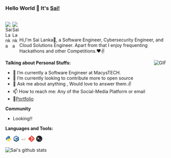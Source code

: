 ### Hello World 👋 It's [Sai!](https://www.saiprashanthlanka.com)

<br/>


<a href="https://www.linkedin.com/in/sailanka">
<img align="left" alt="Sai Lanka" width="22px" src="https://cdn.jsdelivr.net/npm/simple-icons@v3/icons/linkedin.svg" />
</a>
<a href="https://www.instagram.com/sailanka02">
<img align="left" alt="Sai Lanka" width="22px" src="https://cdn.jsdelivr.net/npm/simple-icons@v3/icons/instagram.svg" />
</a>
<br />

<br />

Hi,I'm Sai Lanka🙌, a Software Engineer, Cybersecurity Engineer, and Cloud Solutions Engineer. Apart from that I enjoy frequenting Hackathons and other Competitions.❤✌


<img align="right" alt="GIF" src="https://media4.giphy.com/media/v1.Y2lkPTc5MGI3NjExaTRyam1lcWd1NzVsOGZhNjBqemc5MTcxbnNqaHBrYjZ6eG5iZjRybCZlcD12MV9pbnRlcm5hbF9naWZfYnlfaWQmY3Q9Zw/A06UFEx8jxEwU/giphy.gif" />


**Talking about Personal Stuffs:**

- 🔭 I’m currently a Software Engineer at MacysTECH.
- 🌱 I’m currently looking to contribute more to open source
- 💬 Ask me about anything , Would love to answer them.✌
- 📫 How to reach me: Any of the Social-Media Platform or email
- 📝[Portfolio](https://www.saiprashanthlanka.com)



**Community**
- Looking!!

**Languages and Tools:**


<code><img height="20" src="https://raw.githubusercontent.com/github/explore/80688e429a7d4ef2fca1e82350fe8e3517d3494d/topics/python/python.png"></code>
<code><img height="20" src="https://raw.githubusercontent.com/github/explore/80688e429a7d4ef2fca1e82350fe8e3517d3494d/topics/cpp/cpp.png"></code>
<code><img height="20" src="https://raw.githubusercontent.com/github/explore/80688e429a7d4ef2fca1e82350fe8e3517d3494d/topics/mysql/mysql.png"></code>
<code><img height="20" src="https://raw.githubusercontent.com/github/explore/80688e429a7d4ef2fca1e82350fe8e3517d3494d/topics/git/git.png"></code>
<code><img height="20" src="https://raw.githubusercontent.com/github/explore/80688e429a7d4ef2fca1e82350fe8e3517d3494d/topics/terminal/terminal.png"></code>

![Sai's github stats](https://www.saiprashanthlanka.com)

